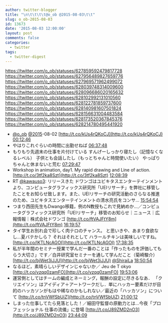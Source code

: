 ```yaml
---
author: twitter-blogger
title: "\n\t\t\t\t@o_ob @2015-08-03\t\t"
slug: o_ob-2015-08-03
id: 13673
date: '2015-08-03 12:00:00'
layout: post
comments: false
categories:
  - twitter
tags:
  - twitter-digest
---
```


https://twitter.com/o_ob/statuses/627859592479817728 https://twitter.com/o_ob/statuses/627956489827659776 https://twitter.com/o_ob/statuses/627969571962499072 https://twitter.com/o_ob/statuses/628039748314009600 https://twitter.com/o_ob/statuses/628096686020165632 https://twitter.com/o_ob/statuses/628102992131010560 https://twitter.com/o_ob/statuses/628122781859737600 https://twitter.com/o_ob/statuses/628140981607501824 https://twitter.com/o_ob/statuses/628156631004483584 https://twitter.com/o_ob/statuses/628173520367845376 https://twitter.com/o_ob/statuses/628214780495441920  

*   [@o_ob](https://twitter.com/o_ob) [@2015](https://twitter.com/2015)-08-02 [http://t.co/kUs4rQKoCJ](http://t.co/kUs4rQKoCJ) [00:12:46](https://twitter.com/o_ob/statuses/627859592479817728)
*   やはりこれぐらいの時間に出勤せねば [06:37:48](https://twitter.com/o_ob/statuses/627956489827659776)
*   もりもり先週末の仕事を片付けている すんげーしっかり寝たし（記憶なくなるレベル） 子供とも会話したし（もっとちゃんと時間使いたい） やっぱりちゃんと休まないと荒む [07:29:47](https://twitter.com/o_ob/statuses/627969571962499072)
*   Workshop in animation, day1. My rapid drawing and Line of action. [http://t.co/3tf2ka8Szt](http://t.co/3tf2ka8Szt) [12:08:39](https://twitter.com/o_ob/statuses/628039748314009600)
*   RT [@kawauso3](https://twitter.com/kawauso3): リリースきた ドワンゴはユビキタスエンターテインメントより、コンピュータグラフィックス研究所「UEIリサーチ」を弊社に移管したことをお知らせ致します。また、UEIリサーチの研究活動のさらなる推進のため、ユビキタスエンターテインメントの清水亮氏をコンサ… [15:54:54](https://twitter.com/o_ob/statuses/628096686020165632)
*   つまり西田先生もDwango移籍，例のN教授もこれで見納めか…／コンピュータグラフィックス研究所「UEIリサーチ」移管のお知らせ｜ニュース｜広報情報｜株式会社ドワンゴ [http://t.co/ftVAJFtY8m](http://t.co/ftVAJFtY8m) [16:19:57](https://twitter.com/o_ob/statuses/628102992131010560)
*   タイ学生お別れ会で珍しく肉テロのチャンス。 と思いきや、あまり食欲なし...夏バテかしら？ それはそれとして ハラールチキンは美味しいですね。 [http://t.co/IKTLNcAGOI](http://t.co/IKTLNcAGOI) [17:38:35](https://twitter.com/o_ob/statuses/628122781859737600)
*   私が半年間のセミナー授業で学んだ一番のことは「作ったものを評価してもらう大切さ」です／白井研究室セミナーを通して学んだこと（菊崎駿介） [http://t.co/bjWet3iJJU](http://t.co/bjWet3iJJU) [@ShiraiLa](https://twitter.com/ShiraiLa) [18:50:54](https://twitter.com/o_ob/statuses/628140981607501824)
*   なるほど，素晴らしいデザインじゃないか／ Jeu de T okyo [http://t.co/vzqq0zamFO](http://t.co/vzqq0zamFO) [19:53:06](https://twitter.com/o_ob/statuses/628156631004483584)
*   運営側としてはチームの編成とネーミング，報酬の設定に尽きるなあ． 「クリエイソン」はアイディア＋アートワークだし．単にハッカー要素だけが目的のハッカソンがもはや稀なのかもしれない／最近の「ハッカソン」について [http://t.co/tnVWfSbUiZ](http://t.co/tnVWfSbUiZ) [21:00:12](https://twitter.com/o_ob/statuses/628173520367845376)
*   しまった仕事してたら見落とした！／細田守監督の原動力とは…今夜「プロフェッショナル 仕事の流儀」に登場 [http://t.co/J89ZMD2nO3](http://t.co/J89ZMD2nO3) [23:44:09](https://twitter.com/o_ob/statuses/628214780495441920)